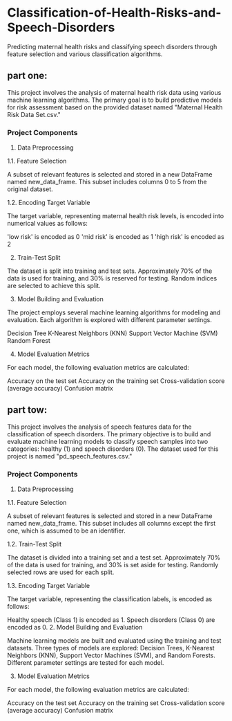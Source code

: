 # Classification-of-Health-Risks-and-Speech-Disorders
Predicting maternal health risks and classifying speech disorders through feature selection and various classification algorithms.

## part one:

This project involves the analysis of maternal health risk data using various machine learning algorithms. The primary goal is to build predictive models for risk assessment based on the provided dataset named "Maternal Health Risk Data Set.csv."

### Project Components

1. Data Preprocessing

1.1. Feature Selection

A subset of relevant features is selected and stored in a new DataFrame named new_data_frame. This subset includes columns 0 to 5 from the original dataset.

1.2. Encoding Target Variable

The target variable, representing maternal health risk levels, is encoded into numerical values as follows:

'low risk' is encoded as 0
'mid risk' is encoded as 1
'high risk' is encoded as 2

2. Train-Test Split

The dataset is split into training and test sets. Approximately 70% of the data is used for training, and 30% is reserved for testing. Random indices are selected to achieve this split.

3. Model Building and Evaluation

The project employs several machine learning algorithms for modeling and evaluation. Each algorithm is explored with different parameter settings.

Decision Tree
K-Nearest Neighbors (KNN)
Support Vector Machine (SVM)
Random Forest

4. Model Evaluation Metrics

For each model, the following evaluation metrics are calculated:

Accuracy on the test set
Accuracy on the training set
Cross-validation score (average accuracy)
Confusion matrix

## part tow:
This project involves the analysis of speech features data for the classification of speech disorders. The primary objective is to build and evaluate machine learning models to classify speech samples into two categories: healthy (1) and speech disorders (0). The dataset used for this project is named "pd_speech_features.csv."

### Project Components

1. Data Preprocessing

1.1. Feature Selection

A subset of relevant features is selected and stored in a new DataFrame named new_data_frame. This subset includes all columns except the first one, which is assumed to be an identifier.

1.2. Train-Test Split

The dataset is divided into a training set and a test set. Approximately 70% of the data is used for training, and 30% is set aside for testing. Randomly selected rows are used for each split.

1.3. Encoding Target Variable

The target variable, representing the classification labels, is encoded as follows:

Healthy speech (Class 1) is encoded as 1.
Speech disorders (Class 0) are encoded as 0.
2. Model Building and Evaluation

Machine learning models are built and evaluated using the training and test datasets. Three types of models are explored: Decision Trees, K-Nearest Neighbors (KNN), Support Vector Machines (SVM), and Random Forests. Different parameter settings are tested for each model.

3. Model Evaluation Metrics

For each model, the following evaluation metrics are calculated:

Accuracy on the test set
Accuracy on the training set
Cross-validation score (average accuracy)
Confusion matrix

